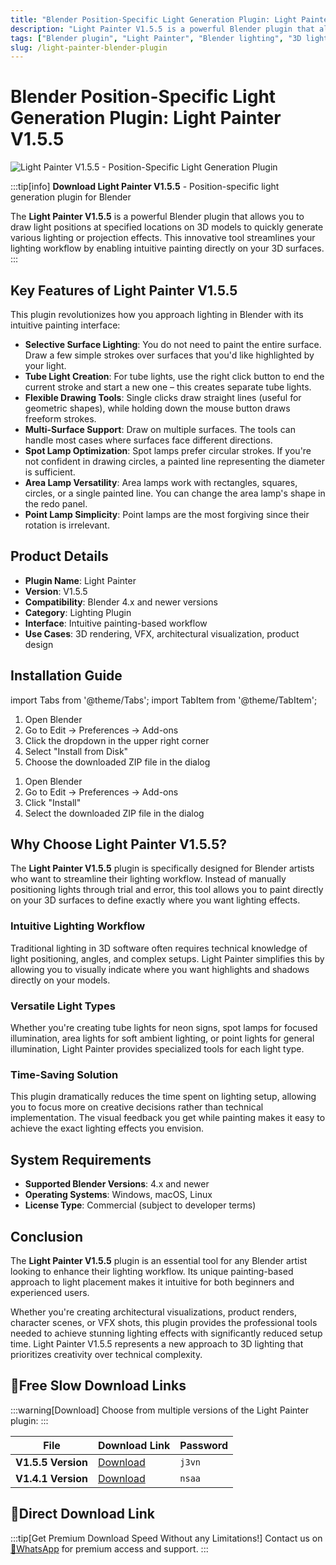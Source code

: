 ```yaml
---
title: "Blender Position-Specific Light Generation Plugin: Light Painter V1.5.5"
description: "Light Painter V1.5.5 is a powerful Blender plugin that allows you to draw light positions at specified locations on 3D models to quickly generate various lighting or projection effects."
tags: ["Blender plugin", "Light Painter", "Blender lighting", "3D lighting", "lighting plugin", "Blender addon", "VFX tools", "3D rendering"]
slug: /light-painter-blender-plugin
---
```

<!--Above is frontmatter Part-generate depend on content meet Google Seo, you need to balance automation efficiency with Google’s core ranking factors—especially E-E-A-T (Experience, Expertise, Authoritativeness, Trustworthiness), -->

<!--First Part-This is Title -->
# Blender Position-Specific Light Generation Plugin: Light Painter V1.5.5

<!--Second Part-This is First Banner -->
![Light Painter V1.5.5 - Position-Specific Light Generation Plugin](https://www.gfxcamp.com/wp-content/uploads/2024/12/Light-Painter.jpg)

:::tip[info]
**Download Light Painter V1.5.5** - Position-specific light generation plugin for Blender

The **Light Painter V1.5.5** is a powerful Blender plugin that allows you to draw light positions at specified locations on 3D models to quickly generate various lighting or projection effects. This innovative tool streamlines your lighting workflow by enabling intuitive painting directly on your 3D surfaces.
:::

## Key Features of Light Painter V1.5.5

This plugin revolutionizes how you approach lighting in Blender with its intuitive painting interface:

- **Selective Surface Lighting**: You do not need to paint the entire surface. Draw a few simple strokes over surfaces that you'd like highlighted by your light.
- **Tube Light Creation**: For tube lights, use the right click button to end the current stroke and start a new one – this creates separate tube lights.
- **Flexible Drawing Tools**: Single clicks draw straight lines (useful for geometric shapes), while holding down the mouse button draws freeform strokes.
- **Multi-Surface Support**: Draw on multiple surfaces. The tools can handle most cases where surfaces face different directions.
- **Spot Lamp Optimization**: Spot lamps prefer circular strokes. If you're not confident in drawing circles, a painted line representing the diameter is sufficient.
- **Area Lamp Versatility**: Area lamps work with rectangles, squares, circles, or a single painted line. You can change the area lamp's shape in the redo panel.
- **Point Lamp Simplicity**: Point lamps are the most forgiving since their rotation is irrelevant.

## Product Details

- **Plugin Name**: Light Painter
- **Version**: V1.5.5
- **Compatibility**: Blender 4.x and newer versions
- **Category**: Lighting Plugin
- **Interface**: Intuitive painting-based workflow
- **Use Cases**: 3D rendering, VFX, architectural visualization, product design

## Installation Guide

import Tabs from '@theme/Tabs';
import TabItem from '@theme/TabItem';

<Tabs>
  <TabItem value="blender-4.1+" label="Blender 4.1 and Later" default>
    <ol>
      <li>Open Blender</li>
      <li>Go to Edit → Preferences → Add-ons</li>
      <li>Click the dropdown in the upper right corner</li>
      <li>Select "Install from Disk"</li>
      <li>Choose the downloaded ZIP file in the dialog</li>
    </ol>
  </TabItem>
  <TabItem value="blender-4.0-" label="Blender 4.0 and Earlier">
    <ol>
      <li>Open Blender</li>
      <li>Go to Edit → Preferences → Add-ons</li>
      <li>Click "Install"</li>
      <li>Select the downloaded ZIP file in the dialog</li>
    </ol>
  </TabItem>
</Tabs>


## Why Choose Light Painter V1.5.5?

The **Light Painter V1.5.5** plugin is specifically designed for Blender artists who want to streamline their lighting workflow. Instead of manually positioning lights through trial and error, this tool allows you to paint directly on your 3D surfaces to define exactly where you want lighting effects.

### Intuitive Lighting Workflow

Traditional lighting in 3D software often requires technical knowledge of light positioning, angles, and complex setups. Light Painter simplifies this by allowing you to visually indicate where you want highlights and shadows directly on your models.

### Versatile Light Types

Whether you're creating tube lights for neon signs, spot lamps for focused illumination, area lights for soft ambient lighting, or point lights for general illumination, Light Painter provides specialized tools for each light type.

### Time-Saving Solution

This plugin dramatically reduces the time spent on lighting setup, allowing you to focus more on creative decisions rather than technical implementation. The visual feedback you get while painting makes it easy to achieve the exact lighting effects you envision.

## System Requirements

- **Supported Blender Versions**: 4.x and newer
- **Operating Systems**: Windows, macOS, Linux
- **License Type**: Commercial (subject to developer terms)

## Conclusion

The **Light Painter V1.5.5** plugin is an essential tool for any Blender artist looking to enhance their lighting workflow. Its unique painting-based approach to light placement makes it intuitive for both beginners and experienced users.

Whether you're creating architectural visualizations, product renders, character scenes, or VFX shots, this plugin provides the professional tools needed to achieve stunning lighting effects with significantly reduced setup time. Light Painter V1.5.5 represents a new approach to 3D lighting that prioritizes creativity over technical complexity.

## 🐌Free Slow Download Links

:::warning[Download]
Choose from multiple versions of the Light Painter plugin:
:::

| File                     | Download Link                                                       | Password |
| ------------------------ | ------------------------------------------------------------------- | -------- |
| **V1.5.5 Version**       | [Download](https://pan.baidu.com/s/1P_-YW_bFSpX96YM70pbdlw?pwd=j3vn) | `j3vn`   |
| **V1.4.1 Version**       | [Download](https://pan.baidu.com/s/1u6kFiWjXM-lsEiz_Qcv5YQ?pwd=nsaa) | `nsaa`   |

## 🚀Direct Download Link
:::tip[Get Premium Download Speed Without any Limitations!]
Contact us on [💬WhatsApp](https://wa.me/+8613237610083) for premium  access and support.
:::